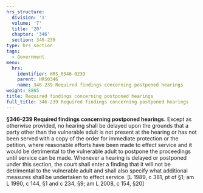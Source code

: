 ```yaml
---
hrs_structure:
  division: '1'
  volume: '7'
  title: '20'
  chapter: '346'
  section: 346-239
type: hrs_section
tags:
  - Government
menu:
  hrs:
    identifier: HRS_0346-0239
    parent: HRS0346
    name: 346-239 Required findings concerning postponed hearings
weight: 8865
title: Required findings concerning postponed hearings
full_title: 346-239 Required findings concerning postponed hearings
---
```

**§346-239 Required findings concerning postponed hearings.** Except as otherwise provided, no hearing shall be delayed upon the grounds that a party other than the vulnerable adult is not present at the hearing or has not been served with a copy of the order for immediate protection or the petition, where reasonable efforts have been made to effect service and it would be detrimental to the vulnerable adult to postpone the proceedings until service can be made. Whenever a hearing is delayed or postponed under this section, the court shall enter a finding that it will not be detrimental to the vulnerable adult and shall also specify what additional measures shall be undertaken to effect service. [L 1989, c 381, pt of §1; am L 1990, c 144, §1 and c 234, §9; am L 2008, c 154, §20]